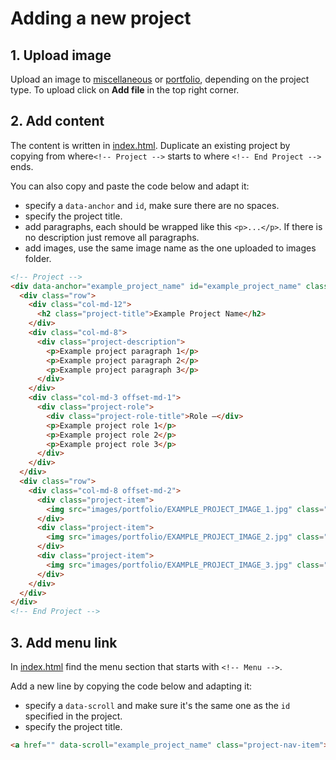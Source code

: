 # Adding a new project

## 1. Upload image 
Upload an image to [miscellaneous](https://github.com/elena-aguilar/elena-aguilar.github.io/tree/master/images/miscellaneous) or [portfolio](https://github.com/elena-aguilar/elena-aguilar.github.io/tree/master/images/portfolio), depending on the project type. To upload click on **Add file** in the top right corner.

## 2. Add content
The content is written in [index.html](https://github.com/elena-aguilar/elena-aguilar.github.io/blob/master/index.html). Duplicate an existing project by copying from where`<!-- Project -->` starts to where `<!-- End Project -->` ends. 

You can also copy and paste the code below and adapt it:
- specify a `data-anchor` and `id`, make sure there are no spaces.
- specify the project title.
- add paragraphs, each should be wrapped like this `<p>...</p>`. If there is no description just remove all paragraphs.
- add images, use the same image name as the one uploaded to images folder.

```HTML
<!-- Project -->
<div data-anchor="example_project_name" id="example_project_name" class="project">
  <div class="row">
    <div class="col-md-12">
      <h2 class="project-title">Example Project Name</h2>
    </div>
    <div class="col-md-8">
      <div class="project-description">
        <p>Example project paragraph 1</p>
        <p>Example project paragraph 2</p>
        <p>Example project paragraph 3</p>
      </div>
    </div>
    <div class="col-md-3 offset-md-1">
      <div class="project-role">
        <div class="project-role-title">Role —</div>
        <p>Example project role 1</p>
        <p>Example project role 2</p>
        <p>Example project role 3</p>
      </div>
    </div>
  </div>
  <div class="row">
    <div class="col-md-8 offset-md-2">
      <div class="project-item">
        <img src="images/portfolio/EXAMPLE_PROJECT_IMAGE_1.jpg" class="project-img lazy">
      </div>
      <div class="project-item">
        <img src="images/portfolio/EXAMPLE_PROJECT_IMAGE_2.jpg" class="project-img lazy">
      </div>
      <div class="project-item">
        <img src="images/portfolio/EXAMPLE_PROJECT_IMAGE_3.jpg" class="project-img lazy">
      </div>
    </div>
  </div>
</div>
<!-- End Project -->
```

## 3. Add menu link
In [index.html](https://github.com/elena-aguilar/elena-aguilar.github.io/blob/master/index.html) find the menu section that starts with `<!-- Menu -->`.

Add a new line by copying the code below and adapting it:
- specify a `data-scroll` and make sure it's the same one as the `id` specified in the project.
- specify the project title.


```HTML
<a href="" data-scroll="example_project_name" class="project-nav-item">Example Project Name</a>
```

